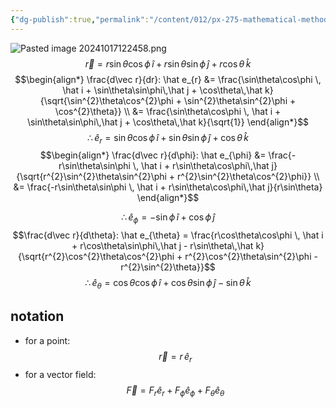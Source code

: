 ```yaml
---
{"dg-publish":true,"permalink":"/content/012/px-275-mathematical-methods/term-1/b-coordinate-systems-and-integration/b1-coordinate-systems/px-275-b1f-spherical-basis-vectors/","noteIcon":"1","created":"2024-11-25T10:50:32.000+00:00","updated":"2024-11-26T10:04:36.485+00:00"}
---
```


![Pasted image 20241017122458.png](/img/user/pics/Pasted%20image%2020241017122458.png)
$$\vec r = r\sin\theta\cos\phi \, \hat i + r\sin\theta\sin\phi\,\hat j + r\cos\theta\,\hat k$$
$$\begin{align*}
	\frac{d\vec r}{dr}: \hat e_{r} &= \frac{\sin\theta\cos\phi \, \hat i + \sin\theta\sin\phi\,\hat j + \cos\theta\,\hat k}{\sqrt{\sin^{2}\theta\cos^{2}\phi + \sin^{2}\theta\sin^{2}\phi + \cos^{2}\theta}} \\
	&= \frac{\sin\theta\cos\phi \, \hat i + \sin\theta\sin\phi\,\hat j + \cos\theta\,\hat k}{\sqrt{1}}
\end{align*}$$
$$\therefore \hat e_{r}= \sin\theta\cos\phi \, \hat i + \sin\theta\sin\phi\,\hat j + \cos\theta\,\hat k$$
$$\begin{align*}
	\frac{d\vec r}{d\phi}: \hat e_{\phi} &= \frac{-r\sin\theta\sin\phi \, \hat i + r\sin\theta\cos\phi\,\hat j}{\sqrt{r^{2}\sin^{2}\theta\sin^{2}\phi + r^{2}\sin^{2}\theta\cos^{2}\phi}} \\
	&= \frac{-r\sin\theta\sin\phi \, \hat i + r\sin\theta\cos\phi\,\hat j}{r\sin\theta}
\end{align*}$$

$$\therefore \hat e_{\phi}= -\sin\phi \, \hat i + \cos\phi\,\hat j$$
$$\frac{d\vec r}{d\theta}: \hat e_{\theta} = \frac{r\cos\theta\cos\phi \, \hat i + r\cos\theta\sin\phi\,\hat j - r\sin\theta\,\hat k}{\sqrt{r^{2}\cos^{2}\theta\cos^{2}\phi + r^{2}\cos^{2}\theta\sin^{2}\phi - r^{2}\sin^{2}\theta}}$$
$$\therefore \hat e_{\theta} = \cos\theta\cos\phi \, \hat i + \cos\theta\sin\phi\,\hat j - \sin\theta\,\hat k$$
## notation
- for a point: 
$$\vec r = r\,\hat e_r$$
- for a vector field: 
$$\vec F = F_{r}\hat e_{r}+ F_{\phi} \hat e_{\phi} + F_{\theta} \hat e_\theta$$
